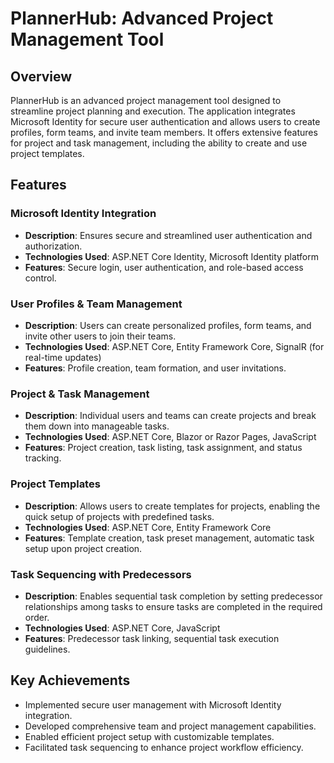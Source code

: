 # PlannerHub: Advanced Project Management Tool

## Overview
PlannerHub is an advanced project management tool designed to streamline project planning and execution. The application integrates Microsoft Identity for secure user authentication and allows users to create profiles, form teams, and invite team members. It offers extensive features for project and task management, including the ability to create and use project templates.

## Features

### Microsoft Identity Integration
- **Description**: Ensures secure and streamlined user authentication and authorization.
- **Technologies Used**: ASP.NET Core Identity, Microsoft Identity platform
- **Features**: Secure login, user authentication, and role-based access control.

### User Profiles & Team Management
- **Description**: Users can create personalized profiles, form teams, and invite other users to join their teams.
- **Technologies Used**: ASP.NET Core, Entity Framework Core, SignalR (for real-time updates)
- **Features**: Profile creation, team formation, and user invitations.

### Project & Task Management
- **Description**: Individual users and teams can create projects and break them down into manageable tasks.
- **Technologies Used**: ASP.NET Core, Blazor or Razor Pages, JavaScript
- **Features**: Project creation, task listing, task assignment, and status tracking.

### Project Templates
- **Description**: Allows users to create templates for projects, enabling the quick setup of projects with predefined tasks.
- **Technologies Used**: ASP.NET Core, Entity Framework Core
- **Features**: Template creation, task preset management, automatic task setup upon project creation.

### Task Sequencing with Predecessors
- **Description**: Enables sequential task completion by setting predecessor relationships among tasks to ensure tasks are completed in the required order.
- **Technologies Used**: ASP.NET Core, JavaScript
- **Features**: Predecessor task linking, sequential task execution guidelines.

## Key Achievements
- Implemented secure user management with Microsoft Identity integration.
- Developed comprehensive team and project management capabilities.
- Enabled efficient project setup with customizable templates.
- Facilitated task sequencing to enhance project workflow efficiency.
